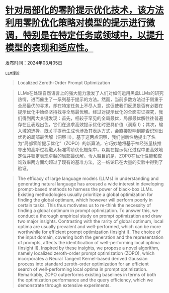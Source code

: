 # [针对局部化的零阶提示优化技术，该方法利用零阶优化策略对模型的提示进行微调，特别是在特定任务或领域中，以提升模型的表现和适应性。](https://arxiv.org/abs/2403.02993)

发布时间：2024年03月05日

`LLM理论`

> Localized Zeroth-Order Prompt Optimization

> LLMs在处理自然语言上的强大能力激发了人们对如何运用黑盒LLMs的研究热情，进而催生了一系列基于提示的方法。然而，当前多数方法过于侧重于全局最优的寻求，却在特定任务上不尽人意，这促使我们反思是否有必要在提示优化中始终坚持找寻全局最优解。经过对提示优化的全面实证探究，我们得到两大关键发现：首先，相较于罕见的全局最优，局部最优解往往普遍存在且表现出色，它们在追求高效提示优化时更具价值（洞察 I）；其次，输入域的选择，既关乎提示生成也涉及其表达方式，会直接影响到能否识别出优秀的局部最优解（洞察 II）。基于这两点洞察，我们创新性地提出了名为“局部零阶提示优化”（ZOPO）的新算法，它巧妙地将基于神经张量核推导出的高斯过程融入标准零阶优化框架中，以期在提示优化过程中更高效地定位并锁定表现卓越的局部最优解。令人瞩目的是，ZOPO在优化性能和查询效率两方面均超过了现有的基准方法，这一结论已在大量的实验中得到了验证。

> The efficacy of large language models (LLMs) in understanding and generating natural language has aroused a wide interest in developing prompt-based methods to harness the power of black-box LLMs. Existing methodologies usually prioritize a global optimization for finding the global optimum, which however will perform poorly in certain tasks. This thus motivates us to re-think the necessity of finding a global optimum in prompt optimization. To answer this, we conduct a thorough empirical study on prompt optimization and draw two major insights. Contrasting with the rarity of global optimum, local optima are usually prevalent and well-performed, which can be more worthwhile for efficient prompt optimization (Insight I). The choice of the input domain, covering both the generation and the representation of prompts, affects the identification of well-performing local optima (Insight II). Inspired by these insights, we propose a novel algorithm, namely localized zeroth-order prompt optimization (ZOPO), which incorporates a Neural Tangent Kernel-based derived Gaussian process into standard zeroth-order optimization for an efficient search of well-performing local optima in prompt optimization. Remarkably, ZOPO outperforms existing baselines in terms of both the optimization performance and the query efficiency, which we demonstrate through extensive experiments.